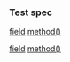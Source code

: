 ### Test spec

[field](- "?=field")
[method()](- "?=method()")

[field][fieldRef]
[method()][methodRef]

[fieldRef]: - "?=field"
[methodRef]: - "?=method()"
